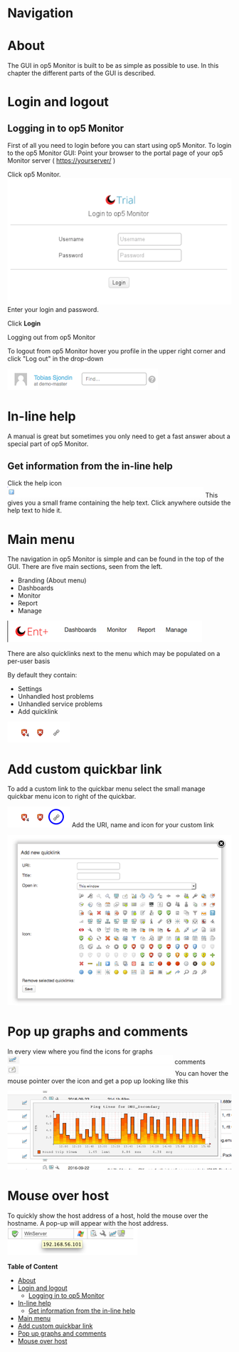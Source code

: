 # Navigation

# About

The GUI in op5 Monitor is built to be as simple as possible to use.
In this chapter the different parts of the GUI is described.

# Login and logout

## Logging in to op5 Monitor

First of all you need to login before you can start using op5 Monitor.
 To login to the op5 Monitor GUI:
 Point your browser to the portal page of your op5 Monitor server ( <https://yourserver/> )

Click op5 Monitor.
![](attachments/16482331/18481425.png)
 Enter your login and password.

Click **Login**

Logging out from op5 Monitor

To logout from op5 Monitor hover you profile in the upper right corner and click "Log out" in the drop-down

![](attachments/16482331/18481424.png)

# In-line help

A manual is great but sometimes you only need to get a fast answer about a special part of op5 Monitor.

## Get information from the in-line help

Click the help icon ![](attachments/16482331/18481426.png)
This gives you a small frame containing the help text.
Click anywhere outside the help text to hide it.

# Main menu

The navigation in op5 Monitor is simple and can be found in the top of the GUI. There are five main sections, seen from the left.

-   Branding (About menu)
-   Dashboards
-   Monitor
-   Report
-   Manage

![](attachments/16482331/18481418.png)

There are also quicklinks next to the menu which may be populated on a per-user basis

By default they contain:

-   Settings
-   Unhandled host problems
-   Unhandled service problems
-   Add quicklink

![](attachments/16482331/18481419.png)

# Add custom quickbar link

To add a custom link to the quickbar menu select the small manage quickbar menu icon to right of the quickbar.

![](attachments/16482331/18481417.png)
 Add the URI, name and icon for your custom link

![](attachments/16482331/18481421.png)

# Pop up graphs and comments

In every view where you find the icons for
 graphs ![](attachments/16482331/18481433.png)
 comments ![](attachments/16482331/18481431.png)
 You can hover the mouse pointer over the icon and get a pop up looking like this

![](attachments/16482331/18481422.png)

# Mouse over host

To quickly show the host address of a host, hold the mouse over the hostname. A pop-up will appear with the host address.
 ![](attachments/16482331/18481432.png)

**Table of Content**

-   [About](#Navigation-About)
-   [Login and logout](#Navigation-Loginandlogout)
    -   [Logging in to op5 Monitor](#Navigation-Loggingintoop5Monitor)
-   [In-line help](#Navigation-In-linehelp)
    -   [Get information from the in-line help](#Navigation-Getinformationfromthein-linehelp)
-   [Main menu](#Navigation-Mainmenu)
-   [Add custom quickbar link](#Navigation-Addcustomquickbarlink)
-   [Pop up graphs and comments](#Navigation-Popupgraphsandcomments)
-   [Mouse over host](#Navigation-Mouseoverhost)

